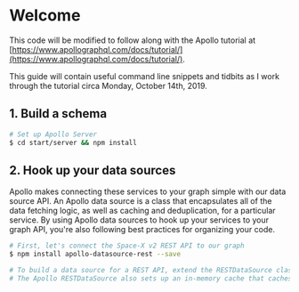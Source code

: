 # Welcome

This code will be modified to follow along with the Apollo tutorial at [https://www.apollographql.com/docs/tutorial/](https://www.apollographql.com/docs/tutorial/).

This guide will contain useful command line snippets and tidbits as I work through the tutorial circa Monday, October 14th, 2019.

## 1. Build a schema

```sh
# Set up Apollo Server
$ cd start/server && npm install

```

## 2. Hook up your data sources

Apollo makes connecting these services to your graph simple with our data source API. An Apollo data source is a class that encapsulates all of the data fetching logic, as well as caching and deduplication, for a particular service. By using Apollo data sources to hook up your services to your graph API, you're also following best practices for organizing your code.

```sh
# First, let's connect the Space-X v2 REST API to our graph
$ npm install apollo-datasource-rest --save

# To build a data source for a REST API, extend the RESTDataSource class and define this.baseURL
# The Apollo RESTDataSource also sets up an in-memory cache that caches responses from our REST resources with no additional setup using partial query caching

```
